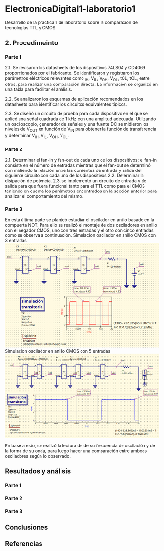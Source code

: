 # ElectronicaDigital1-laboratorio1
Desarrollo de la práctica 1 de laboratorio sobre la comparación de tecnologías TTL y CMOS

## 2. Procedimeinto
### Parte 1
  2.1. Se revisaron los datasheets de los dispositivos 74LS04 y CD4069 proporcionados por el fabricante. Se identificaron y registraron los parámetros eléctricos relevantes como <sub>IH</sub>, V<sub>IL</sub>, V<sub>OH</sub>, V<sub>OL</sub>, t<PHL>OL</sub>, t<PLH>OL</sub>​, entre otros, para realizar una comparación directa. La información se organizó en una tabla para facilitar el análisis.
  
  2.2. Se analizaron los esquemas de aplicación recomendados en los datasheets para identificar los circuitos equivalentes típicos.
  
  2.3. Se diseñó un circuito de prueba para cada dispositivo en el que se aplicó una señal cuadrada de 1 kHz con una amplitud adecuada. Utilizando un osciloscopio, generador de señales y una fuente DC se midieron los niveles de V<sub>OUT</sub> en función de V<sub>IN</sub> para obtener la función de transferencia y determinar   V<sub>IH</sub>, V<sub>IL</sub>, V<sub>OH</sub>, V<sub>OL</sub>.
  
### Parte 2
  2.1. Determinar el fan-in y fan-out de cada uno de los dispositivos; el fan-in consiste en el número de entradas mientras que el fan-out se determinó con midiendo la relación entre las corrientes de entrada y salida del siguiente circuito con cada uno de los dispositivos
  2.2. Determinar la disipación de potencia.
  2.3. se implementó un circuito de entrada y de salida para que fuera funcional tanto para el TTL como para el CMOS teniendo en cuenta los parámetros encontrados en la sección anterior para analizar el comportamiento del mismo.

### Parte 3
En esta última parte se planteó estudiar el oscilador en anillo basado en la compuerta NOT. Para ello se realizó el montaje de dos osciladores en anillo con el negador CMOS, uno con tres entradas y el otro con cinco entradas como se observa a continuación.
Simulacion oscilador en anillo CMOS con 3 entradas
![Simulacion oscilador en anillo con 3 entradas en CMOS](Simulaciones-Parte3/OsciladorCMOS-con3.png)
Simulacion oscilador en anillo CMOS con 5 entradas
![Simulacion oscilador en anillo con 5 entradas en CMOS](Simulaciones-Parte3/OsciladorCMOS-con5.png)

 En base a esto, se realizó la lectura de de su frecuencia de oscilación y de la forma de su onda, para luego hacer una comparación entre amboos osciladores según lo observado.

## Resultados y análisis
### Parte 1
### Parte 2
### Parte 3

## Conclusiones

## Referencias
